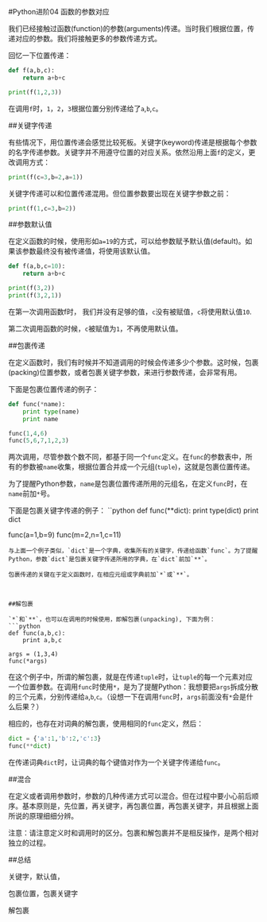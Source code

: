 #Python进阶04 函数的参数对应

 

我们已经接触过函数(function)的参数(arguments)传递。当时我们根据位置，传递对应的参数。我们将接触更多的参数传递方式。

 

回忆一下位置传递：
```python
def f(a,b,c):
    return a+b+c

print(f(1,2,3))
```
在调用`f`时，`1`，`2`，`3`根据位置分别传递给了`a`,`b`,`c`。

 

##关键字传递

有些情况下，用位置传递会感觉比较死板。关键字(keyword)传递是根据每个参数的名字传递参数。关键字并不用遵守位置的对应关系。依然沿用上面`f`的定义，更改调用方式：
```python
print(f(c=3,b=2,a=1))
``` 

关键字传递可以和位置传递混用。但位置参数要出现在关键字参数之前：
```python
print(f(1,c=3,b=2))
``` 

##参数默认值

在定义函数的时候，使用形如`a=19`的方式，可以给参数赋予默认值(default)。如果该参数最终没有被传递值，将使用该默认值。
```python
def f(a,b,c=10):
    return a+b+c

print(f(3,2))
print(f(3,2,1))
```
在第一次调用函数f时， 我们并没有足够的值，`c`没有被赋值，`c`将使用默认值`10`.

第二次调用函数的时候，`c`被赋值为`1`，不再使用默认值。

 

##包裹传递

在定义函数时，我们有时候并不知道调用的时候会传递多少个参数。这时候，包裹(packing)位置参数，或者包裹关键字参数，来进行参数传递，会非常有用。

 

下面是包裹位置传递的例子：
```python
def func(*name):
    print type(name)
    print name

func(1,4,6)
func(5,6,7,1,2,3)
```
两次调用，尽管参数个数不同，都基于同一个`func`定义。在`func`的参数表中，所有的参数被`name`收集，根据位置合并成一个元组(`tuple`)，这就是包裹位置传递。

为了提醒Python参数，`name`是包裹位置传递所用的元组名，在定义`func`时，在`name`前加`*`号。

 

下面是包裹关键字传递的例子：
``python
def func(**dict):
    print type(dict)
    print dict

func(a=1,b=9)
func(m=2,n=1,c=11)
```
与上面一个例子类似，`dict`是一个字典，收集所有的关键字，传递给函数`func`。为了提醒Python，参数`dict`是包裹关键字传递所用的字典，在`dict`前加`**`。

包裹传递的关键在于定义函数时，在相应元组或字典前加`*`或`**`。

 

##解包裹

`*`和`**`，也可以在调用的时候使用，即解包裹(unpacking), 下面为例：
```python
def func(a,b,c):
    print a,b,c

args = (1,3,4)
func(*args)
```
在这个例子中，所谓的解包裹，就是在传递`tuple`时，让`tuple`的每一个元素对应一个位置参数。在调用`func`时使用`*`，是为了提醒Python：我想要把`args`拆成分散的三个元素，分别传递给`a`,`b`,`c`。（设想一下在调用`func`时，`args`前面没有`*`会是什么后果？）

 

相应的，也存在对词典的解包裹，使用相同的`func`定义，然后：
```python
dict = {'a':1,'b':2,'c':3}
func(**dict)
```
在传递词典`dict`时，让词典的每个键值对作为一个关键字传递给`func`。

 

##混合

在定义或者调用参数时，参数的几种传递方式可以混合。但在过程中要小心前后顺序。基本原则是，先位置，再关键字，再包裹位置，再包裹关键字，并且根据上面所说的原理细细分辨。

 

注意：请注意定义时和调用时的区分。包裹和解包裹并不是相反操作，是两个相对独立的过程。



##总结

关键字，默认值，

包裹位置，包裹关键字

解包裹
